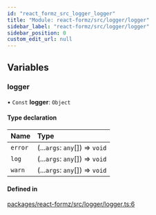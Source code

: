 ```yaml
---
id: "react_formz_src_logger_logger"
title: "Module: react-formz/src/logger/logger"
sidebar_label: "react-formz/src/logger/logger"
sidebar_position: 0
custom_edit_url: null
---
```


## Variables

### logger

• `Const` **logger**: `Object`

#### Type declaration

| Name | Type |
| :------ | :------ |
| `error` | (...`args`: `any`[]) => `void` |
| `log` | (...`args`: `any`[]) => `void` |
| `warn` | (...`args`: `any`[]) => `void` |

#### Defined in

[packages/react-formz/src/logger/logger.ts:6](https://github.com/ZerryStack/react-formz/blob/main/packages/react-formz/src/logger/logger.ts#L6)
